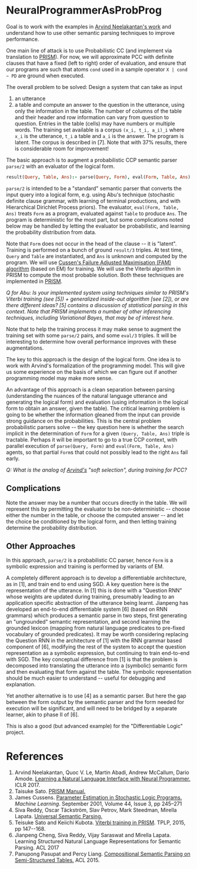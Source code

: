 # NeuralProgrammerAsProbProg
Goal is to work with the examples in [Arvind Neelakantan's work](https://arxiv.org/abs/1611.08945) and understand how to use other semantic parsing techniques to improve performance. 

One main line of attack is to use Probabilistic CC (and implement via translation to [PRISM](http://rjida.meijo-u.ac.jp/sato-www/prism/)).  For now, we will approximate PCC with definite clauses that have a fixed (left to right) order of evaluation, and ensure that our programs are such that atoms `cond` used in a sample operator `X | cond ~ PD` are ground when executed.

The overall problem to be solved: Design a system that can take as input
  1. an utterance
  2. a table
and compute an answer to the question in the utterance, using only the information in the table. The number of columns of the table and their header and row information can vary from question to question. Entries in the table (cells) may have numbers or multiple words. The training set available is a corpus `(x_i, t_i, a_i)_i` where `x_i` is the utterance, `t_i` a table and `a_i` is the answer. The program is latent. The corpus is described in [7]. Note that with 37% results, there is considerable room for improvement!

The basic approach is to augment a probabilistic CCP semantic parser `parse/2` with an evaluator of the logical form.
```prolog
result(Query, Table, Ans):- parse(Query, Form), eval(Form, Table, Ans).
```
`parse/2` is intended to be a "standard" semantic parser that converts the input query into a logical form, e.g. using Abu's technique (stochastic definite clause grammar, with learning of terminal productions, and with Hierarchical Dirichlet Process priors). The evaluator, `eval(Form, Table, Ans)` treats `Form` as a program, evaluated against `Table` to produce `Ans`. The program is deterministic for the most part, but some complications noted below may be handled by letting the evaluator be probabilistic, and learning the probability distribution from data. 

Note that `Form` does not occur in the head of the clause -- it is "latent". Training is performed on a bunch of ground ``result/3`` triples. At test time, `Query` and `Table` are instantiated, and `Ans` is unknown and computed by the program. We will use [Cussen's Failure Adjusted Maximisation (FAM) algorithm](http://link.springer.com/article/10.1023/A:1010924021315) (based on EM) for training. We will use the Viterbi algorithm in PRISM to compute the most probable solution. Both these techniques are implemented in [PRISM](http://rjida.meijo-u.ac.jp/sato-www/prism/).

_Q for Abu: Is your implemented system using techniques similar to PRISM's Viterbi training (see [5]) + generalized inside-out algorithm [see [2]), or are there different ideas? [5] contains a discussion of statistical parsing in this context. Note that PRISM implements a number of other inferencing techniques, including Variational Bayes, that may be of interest here._

Note that to help the training process it may make sense to augment the training set with some `parse/2` pairs, and some `eval/3` triples. It will be interesting to determine how overall performance improves with these augmentations. 

The key to this approach is the design of the logical form. One idea is to work with Arvind's formalization of the programming model. This will give us some experience on the basis of which we can figure out if another programming model may make more sense. 

An advantage of this approach is a clean separation between parsing (understanding the nuances of the natural language utterance and generating the logical form) and evaluation (using information in the logical form to obtain an answer, given the table). The critical learning problem is going to be whether the information gleaned from the input can provide strong guidance on the probabilities. This is the central problem probabilistic parsers solve -- the key question here is whether the search implicit in the determination of `Form` for a given `(Query, Table, Ans)` triple is tractable. Perhaps it will be important to go to a true CCP context, with parallel execution of `parse(Query, Form)` and `eval(Form, Table, Ans)` agents, so that partial `Form`s that could not possibly lead to the right `Ans` fail early. 

_Q: What is the analog of [Arvind's](https://arxiv.org/abs/1611.08945) "soft selection", during training for PCC?_

## Complications

Note the answer may be a number that occurs directly in the table. We will represent this by permitting the evaluator to be non-deterministic -- choose either the number in the table, or choose the computed answer -- and let the choice be conditioned by the logical form, and then letting training determine the probability distribution.

## Other Approaches
In this approach, `parse/2` is a probabilistic CC parser, hence `Form` is a symbolic expression and training is performed by variants of EM. 

A completely different approach is to develop a differentiable architecture, as in [1], and train end to end using SGD. A key question here is the representation of the utterance. In [1] this is done with a "Question RNN" whose weights are updated during training, presumably leading to an application specific abstraction of the utterance being learnt. Jianpeng has developed an end-to-end differentiable system [6] (based on RNN grammars) which produces a semantic parse in two steps, first generating an "ungrounded" semantic representation, and second learning the grounded lexicon (mapping from natural language predicates to pre-fixed vocabulary of grounded predicates). It may be worth considering replacing the Question RNN in the architecture of [1] with the RNN grammar based component of [6], modifying the rest of the system to accept the question representation as a symbolic expression, but continuing to train end-to-end with SGD. The key conceptual difference from [1] is that the problem is decomposed into translating the utterance into a (symbolic) semantic form and then evaluating that form against the table. The symbolic representation should be much easier to understand -- useful for debugging and explanation. 

Yet another alternative is to use [4] as a semantic parser. But here the gap between the form output by the semantic parser and the form needed for execution will be significant, and will need to be bridged by a separate learner, akin to phase II of [6]. 

This is also a good (but advanced example) for the "Differentiable Logic" project. 

# References
1. Arvind Neelakantan, Quoc V. Le, Martin Abadi, Andrew McCallum, Dario Amode. [Learning a Natural Language Interface with Neural Programmer.](https://arxiv.org/abs/1606.04474) ICLR 2017.
2. Taisuke Sato. [PRISM Manual.](rjida.meijo-u.ac.jp/prism/download/prism21.pdf)
3. James Cussens. [Parameter Estimation in Stochastic Logic Programs.](http://link.springer.com/article/10.1023/A:1010924021315) _Machine Learning_. September 2001, Volume 44, Issue 3, pp 245–271
4. Siva Reddy, Oscar Täckström, Slav Petrov, Mark Steedman, Mirella Lapata. [Universal Semantic Parsing.](https://arxiv.org/abs/1702.03196)
5. Teisuke Sato and Keiichi Kubota. [Viterbi training in PRISM](https://www.semanticscholar.org/paper/Viterbi-training-in-PRISM-Sato-Kubota/92756666eff7dbac73ceb4b8b398e4ae61f33d7f). TPLP, 2015, pp 147--168.
6. Jianpeng Cheng, Siva Reddy, Vijay Saraswat and Mirella Lapata. Learning Structured Natural Language Representations for Semantic Parsing. ACL 2017
7. Panupong Pasupat and Percy Liang. [Compositional Semantic Parsing on Semi-Structured Tables.](https://cs.stanford.edu/~pliang/papers/compositional-acl2015.pdf) ACL 2015.
